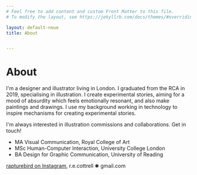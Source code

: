 ```yaml
---
# Feel free to add content and custom Front Matter to this file.
# To modify the layout, see https://jekyllrb.com/docs/themes/#overriding-theme-defaults

layout: default-neue
title: About


---
```


# About



I'm a designer and illustrator living in London. I graduated from the RCA in 2019, specialising in illustration. I create experimental stories, aiming for a mood of absurdity which feels emotionally resonant, and also make paintings and drawings. I use my background working in technology to inspire mechanisms for creating experimental stories. 

I'm always interested in illustration commissions and collaborations. Get in touch!


* MA Visual Communication, Royal College of Art
* MSc Human-Computer Interaction, University College London
* BA Design for Graphic Communication, University of Reading


[rapturebird on Instagram](http://instagram.com/rapturebird), r.e.cottrell ✺ gmail.com  
